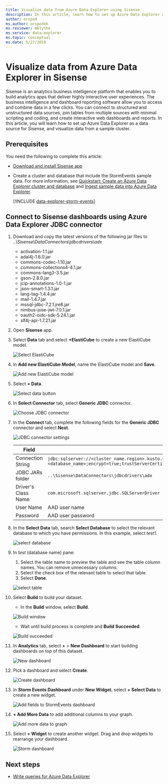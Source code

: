 ```yaml
---
title: Visualize data from Azure Data Explorer using Sisense
description: In this article, learn how to set up Azure Data Explorer as a data source for Sisense, and visualize the data.
author: orspod
ms.author: orspodek
ms.reviewer: mblythe
ms.service: data-explorer
ms.topic: conceptual
ms.date: 5/27/2019
---
```


# Visualize data from Azure Data Explorer in Sisense

Sisense is an analytics business intelligence platform that enables you to build analytics apps that deliver highly interactive user experiences. The business intelligence and dashboard reporting software allow you to access and combine data in a few clicks. You can connect to structured and unstructured data sources, join tables from multiple sources with minimal scripting and coding, and create interactive web dashboards and reports. In this article, you will learn how to set up Azure Data Explorer as a data source for Sisense, and visualize data from a sample cluster.

## Prerequisites

You need the following to complete this article:

* [Download and install Sisense app](https://documentation.sisense.com/latest/getting-started/download-install.htm) 

* Create a cluster and database that include the StormEvents sample data. For more information, see [Quickstart: Create an Azure Data Explorer cluster and database](create-cluster-database-portal.md) and [Ingest sample data into Azure Data Explorer](ingest-sample-data.md).

    [!INCLUDE [data-explorer-storm-events](../../includes/data-explorer-storm-events.md)]

## Connect to Sisense dashboards using Azure Data Explorer JDBC connector

1. Download and copy the latest versions of the following jar files to *..\Sisense\DataConnectors\jdbcdrivers\adx* 

    * activation-1.1.jar
    * adal4j-1.6.0.jar
    * commons-codec-1.10.jar
    * commons-collections4-4.1.jar
    * commons-lang3-3.5.jar
    * gson-2.8.0.jar
    * jcip-annotations-1.0-1.jar
    * json-smart-1.3.1.jar
    * lang-tag-1.4.4.jar
    * mail-1.4.7.jar
    * mssql-jdbc-7.2.1.jre8.jar
    * nimbus-jose-jwt-7.0.1.jar
    * oauth2-oidc-sdk-5.24.1.jar
    * slf4j-api-1.7.21.jar
    
1. Open **Sisense** app.
1. Select **Data** tab and select **+ElastiCube** to create a new ElastiCube model.
    
    ![Select ElastiCube](media/sisense/data-select-elasticube.png)

1. In **Add new ElastiCube Model**, name the ElastiCube model and **Save**.
   
    ![Add new ElastiCube model](media/sisense/add-new-elasticube-model.png)

1. Select **+ Data**.

    ![Select data button](media/sisense/select-data.png)

1. In **Select Connector** tab, select **Generic JDBC** connector.

    ![Choose JDBC connector](media/sisense/select-connector.png)

1. In the **Connect** tab, complete the following fields for the **Generic JDBC** connector and select **Next**.

    ![JDBC connector settings](media/sisense/jdbc-connector.png)

    |Field |Description |
    |---------|---------|
    |Connection String     |   `jdbc:sqlserver://<cluster_name.region>.kusto.windows.net:1433;database=<database_name>;encrypt=true;trustServerCertificate=false;hostNameInCertificate=*.kusto.windows.net;loginTimeout=30;authentication=ActiveDirectoryPassword`      |
    |JDBC JARs folder  |    `..\Sisense\DataConnectors\jdbcdrivers\adx`     |
    |Driver's Class Name    |   `com.microsoft.sqlserver.jdbc.SQLServerDriver`      |
    |User Name   |    AAD user name     |
    |Password     |   AAD user password      |

1. In the **Select Data** tab, search **Select Database** to select the relevant database to which you have permissions. In this example, select *test1*.

    ![select database](media/sisense/select-database.png)

1. In *test* (database name) pane:
    1. Select the table name to preview the table and see the table column names. You can remove unnecessary columns.
    1. Select the check box of the relevant table to select that table. 
    1. Select **Done**.

    ![select table](media/sisense/select-table-see-columns.png)    

1. Select **Build** to build your dataset. 

    * In the **Build** window, select **Build**.

    ![Build window](media/sisense/build-window.png)

    * Wait until build process is complete and **Build Succeeded**.

    ![Build succeeded](media/sisense/build-succeeded.png)

1. In **Analytics** tab, select **+** > **New Dashboard** to start building dashboards on top of this dataset.

    ![New dashboard](media/sisense/new-dashboard.png)

1. Pick a dashboard and select **Create**. 

    ![Create dashboard](media/sisense/create-dashboard.png)

1. In **Storm Events Dashboard** under **New Widget**, select **+ Select Data** to create a new widget. 

    ![Add fields to StormEvents dashboard](media/sisense/storm-dashboard-add-field.png)  

1. **+ Add More Data** to add additional columns to your graph. 

    ![Add more data to graph](media/sisense/add-more-data.png)

1. Select **+ Widget** to create another widget. Drag and drop widgets to rearrange your dashboard.

    ![Storm dashboard](media/sisense/final-dashboard.png)

## Next steps

* [Write queries for Azure Data Explorer](write-queries.md)

